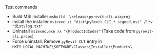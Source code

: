 Test commands
- Build MSI installer `msbuild .\release\pyrevit-cli.wixproj`
- Install the installer `msiexec /i "dist\pyRevit_CLI_*_signed.msi" /l*v "dist\log.txt"`
- Uninstall `msiexec.exe /x "{ProductIdCode}"` (Take code from `pyrevit-cli.props`)
- Force uninstall: Remove `pyRevit CLI` entry in `HKEY_LOCAL_MACHINE\SOFTWARE\Classes\Installer\Products\`